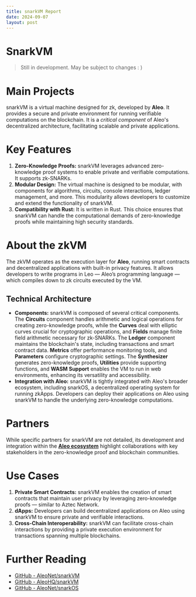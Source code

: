 ```yaml
---
title: snarkVM Report
date: 2024-09-07
layout: post
---
```


# SnarkVM
> Still in development. May be subject to changes : )

# **Main Projects**

snarkVM is a virtual machine designed for zk, developed by **Aleo**. It provides a secure and private environment for running verifiable computations on the blockchain. It is a *critical component* of Aleo's decentralized architecture, facilitating scalable and private applications.

# **Key Features**

1. **Zero-Knowledge Proofs:** snarkVM leverages advanced zero-knowledge proof systems to enable private and verifiable computations. It supports zk-SNARKs.
2. **Modular Design:** The virtual machine is designed to be modular, with components for algorithms, circuits, console interactions, ledger management, and more. This modularity allows developers to customize and extend the functionality of snarkVM.
3. **Compatibility with Rust:** It is written in Rust. This choice ensures that snarkVM can handle the computational demands of zero-knowledge proofs while maintaining high security standards.

# **About the zkVM**

The zkVM operates as the execution layer for **Aleo**, running smart contracts and decentralized applications with built-in privacy features. It allows developers to write programs in Leo — Aleo’s programming language — which compiles down to zk circuits executed by the VM. 

## **Technical Architecture**

- **Components:** snarkVM is composed of several critical components. The **Circuits** component handles arithmetic and logical operations for creating zero-knowledge proofs, while the **Curves** deal with elliptic curves crucial for cryptographic operations, and **Fields** manage finite field arithmetic necessary for zk-SNARKs. The **Ledger** component maintains the blockchain's state, including transactions and smart contract data. **Metrics** offer performance monitoring tools, and **Parameters** configure cryptographic settings. The **Synthesizer** generates zero-knowledge proofs, **Utilities** provide supporting functions, and **WASM Support** enables the VM to run in web environments, enhancing its versatility and accessibility.
- **Integration with Aleo:** snarkVM is tightly integrated with Aleo's broader ecosystem, including snarkOS, a decentralized operating system for running zkApps. Developers can deploy their applications on Aleo using snarkVM to handle the underlying zero-knowledge computations.

# **Partners**

While specific partners for snarkVM are not detailed, its development and integration within the [**Aleo ecosystem**](https://aleo.org/ecosystems/) highlight collaborations with key stakeholders in the zero-knowledge proof and blockchain communities. 

# **Use Cases**

1. **Private Smart Contracts:** snarkVM enables the creation of smart contracts that maintain user privacy by leveraging zero-knowledge proofs — similar to Aztec Network.
2. **dApps:** Developers can build decentralized applications on Aleo using snarkVM to ensure private and verifiable interactions. 
3. **Cross-Chain Interoperability:** snarkVM can facilitate cross-chain interactions by providing a private execution environment for transactions spanning multiple blockchains.

# **Further Reading**

- [GitHub - AleoNet/snarkVM](https://github.com/AleoNet/snarkVM)
- [GitHub - AleoHQ/snarkVM](https://github.com/AleoHQ/snarkVM)
- [GitHub - AleoNet/snarkOS](https://github.com/AleoHQ/snarkOS)

